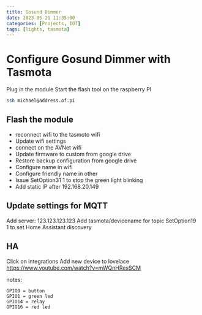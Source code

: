 ```yaml
---
title: Gosund Dimmer
date: 2023-05-21 11:35:00
categories: [Projects, IOT]
tags: [lights, tasmota]
---
```


# Configure Gosund Dimmer with Tasmota
Plug in the module
Start the flash tool on the raspberry PI
```sh
ssh michael@address.of.pi
```
## Flash the module
* reconnect wifi to the tasmoto wifi
* Update wifi settings
* connect on the AVNet wifi
* Update firmware to custom from google drive
* Restore backup configuration from google drive
* Configure name in wifi
* Configure friendly name in other
* Issue SetOption31 1 to stop the green light blinking
* Add static IP after 192.168.20.149

## Update settings for MQTT
Add server: 123.123.123.123
Add tasmota/devicename for topic
SetOption19 1 to set Home Assistant discovery

## HA
Click on integrations
Add new device to lovelace
https://www.youtube.com/watch?v=mWQnHResSCM

notes:

    GPIO0 = button
    GPIO1 = green led
    GPIO14 = relay
    GPIO16 = red led
